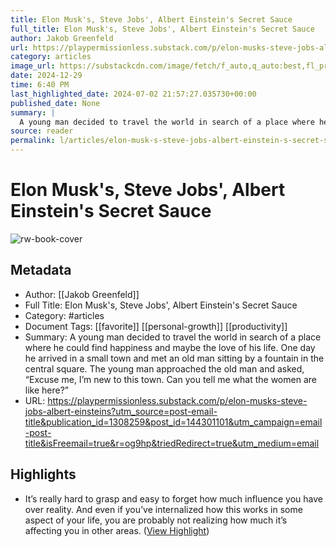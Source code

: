 ```yaml
---
title: Elon Musk's, Steve Jobs', Albert Einstein's Secret Sauce
full_title: Elon Musk's, Steve Jobs', Albert Einstein's Secret Sauce
author: Jakob Greenfeld
url: https://playpermissionless.substack.com/p/elon-musks-steve-jobs-albert-einsteins?utm_source=post-email-title&publication_id=1308259&post_id=144301101&utm_campaign=email-post-title&isFreemail=true&r=og9hp&triedRedirect=true&utm_medium=email
category: articles
image_url: https://substackcdn.com/image/fetch/f_auto,q_auto:best,fl_progressive:steep/https%3A%2F%2Fplaypermissionless.substack.com%2Ftwitter%2Fsubscribe-card.jpg%3Fv%3D1042782062%26version%3D9
date: 2024-12-29
time: 6:40 PM
last_highlighted_date: 2024-07-02 21:57:27.035730+00:00
published_date: None
summary: |
  A young man decided to travel the world in search of a place where he could find happiness and maybe the love of his life. One day he arrived in a small town and met an old man sitting by a fountain in the central square. The young man approached the old man and asked, “Excuse me, I’m new to this town. Can you tell me what the women are like here?”
source: reader
permalink: l/articles/elon-musk-s-steve-jobs-albert-einstein-s-secret-sauce
---
```

# Elon Musk's, Steve Jobs', Albert Einstein's Secret Sauce

![rw-book-cover](https://substackcdn.com/image/fetch/f_auto,q_auto:best,fl_progressive:steep/https%3A%2F%2Fplaypermissionless.substack.com%2Ftwitter%2Fsubscribe-card.jpg%3Fv%3D1042782062%26version%3D9)

## Metadata
- Author: [[Jakob Greenfeld]]
- Full Title: Elon Musk's, Steve Jobs', Albert Einstein's Secret Sauce
- Category: #articles
- Document Tags: [[favorite]] [[personal-growth]] [[productivity]] 
- Summary: A young man decided to travel the world in search of a place where he could find happiness and maybe the love of his life. One day he arrived in a small town and met an old man sitting by a fountain in the central square. The young man approached the old man and asked, “Excuse me, I’m new to this town. Can you tell me what the women are like here?”
- URL: https://playpermissionless.substack.com/p/elon-musks-steve-jobs-albert-einsteins?utm_source=post-email-title&publication_id=1308259&post_id=144301101&utm_campaign=email-post-title&isFreemail=true&r=og9hp&triedRedirect=true&utm_medium=email

## Highlights
- It’s really hard to grasp and easy to forget how much influence you have over reality.
  And even if you’ve internalized how this works in some aspect of your life, you are probably not realizing how much it’s affecting you in other areas. ([View Highlight](https://read.readwise.io/read/01j1tq7qzfm1pbbxcxsh0jxscj))


